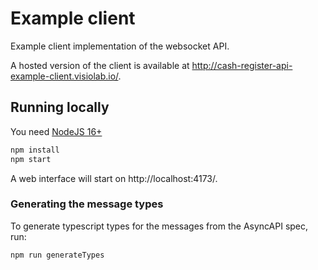 # Example client

Example client implementation of the websocket API.

A hosted version of the client is available at http://cash-register-api-example-client.visiolab.io/.

## Running locally

You need [NodeJS 16+](https://nodejs.org/en/)

```bash
npm install
npm start
```

A web interface will start on http://localhost:4173/.

### Generating the message types

To generate typescript types for the messages from the AsyncAPI spec, run:

```bash
npm run generateTypes
```
